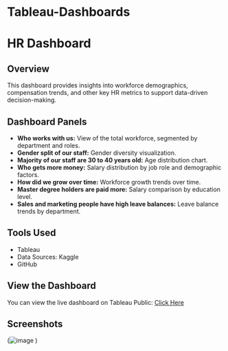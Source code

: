 # Tableau-Dashboards


# HR Dashboard

## Overview
This dashboard provides insights into workforce demographics, compensation trends, and other key HR metrics to support data-driven decision-making.

## Dashboard Panels
- **Who works with us:** View of the total workforce, segmented by department and roles.
- **Gender split of our staff:** Gender diversity visualization.
- **Majority of our staff are 30 to 40 years old:** Age distribution chart.
- **Who gets more money:** Salary distribution by job role and demographic factors.
- **How did we grow over time:** Workforce growth trends over time.
- **Master degree holders are paid more:** Salary comparison by education level.
- **Sales and marketing people have high leave balances:** Leave balance trends by department.

## Tools Used
- Tableau
- Data Sources: Kaggle
- GitHub

## View the Dashboard
You can view the live dashboard on Tableau Public: [Click Here](https://public.tableau.com/your-dashboard-link)

## Screenshots
(![image](https://github.com/user-attachments/assets/bcf1764a-3e9d-4567-b146-36bbdec96131)
)
